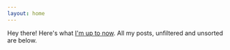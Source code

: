 ```yaml
---
layout: home
---
```


Hey there! Here's what [I'm up to now](/now). All my posts, unfiltered and unsorted are below.
